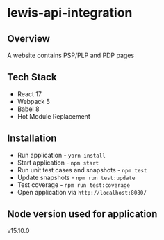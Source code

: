 # lewis-api-integration

## Overview
A website contains PSP/PLP and PDP pages
## Tech Stack
* React 17
* Webpack 5
* Babel 8
* Hot Module Replacement

## Installation
* Run application - `yarn install`
* Start application - `npm start`
* Run unit test cases and snapshots - `npm test`
* Update snapshots - `npm run test:update`
* Test coverage - `npm run test:coverage`
* Open application via `http://localhost:8080/`

## Node version used for application
v15.10.0
